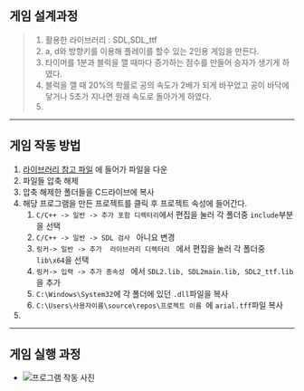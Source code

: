  ## 게임 설계과정
> 1. 활용한 라이브러리 : SDL,SDL_ttf
> 2. a, d와 방향키를 이용해 플레이를 할수 있는 2인용 게임을 만든다.
> 3. 타이머를 1분과 블럭을 깰 때마다 증가하는 점수를 만들어 승자가 생기게 하였다.
> 4. 블럭을 깰 때 20%의 학률로 공의 속도가 2배가 되게 바꾸었고 공이 바닥에 닿거나 5초가 지나면 원래 속도로 돌아가게 하였다.
> 5. 
***
## 게임 작동 방법
1. [라이브러리 참고 파일](https://github.com/ETKorea/library) 에 들어가 파일을 다운
2. 파일들 압축 해제
3. 압축 해제한 폴더들을 C드라이브에 복사
4. 해당 프로그램을 만든 프로젝트를 클릭 후 프로젝트 속성에 들어간다.
     1. ```C/C++ -> 일반 -> 추가 포함 디렉터리```에서 편집을 눌러 각 폴더중 ```include```부분을 선택
     2. ```C/C++ -> 일반 -> SDL 검사 ``` 아니요 변경
     3. ```링커-> 일반 -> 추가  라이브러리 디렉터리 ``` 에서 편집을 눌러 각 폴더중 ```lib\x64```을 선택
     4. ```링커-> 입력 -> 추가 종속성 ``` 에서 ```SDL2.lib, SDL2main.lib, SDL2_ttf.lib ```을 추가
     5. ```C:\Windows\System32```에 각 폴더에 있던 ```.dll```파일을 복사
     6. ```C:\Users\사용자이름\source\repos\프로젝트 이름 ```에 ```arial.tff```파일 복사
5. 
***
## 게임 실행 과정
  - ![프로그램 작동 사진]()
